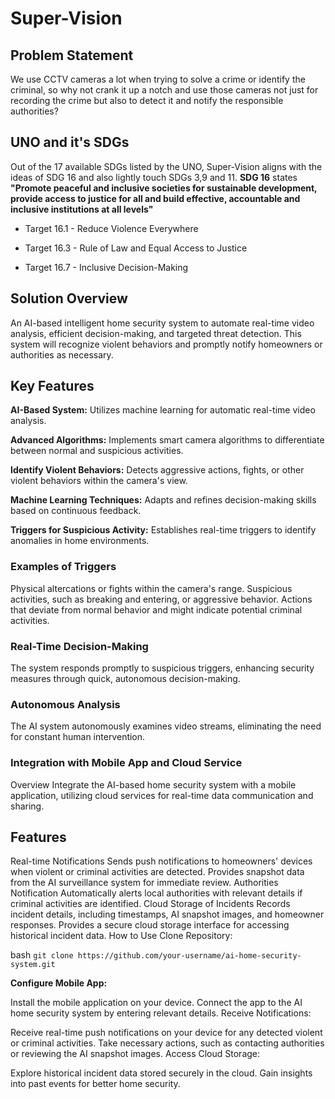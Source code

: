 # Super-Vision
## Problem Statement
We use CCTV cameras a lot when trying to solve a crime or identify the criminal, so why not crank it up a notch and use those cameras not just for recording the crime but also to detect it and notify the responsible authorities?

## UNO and it's SDGs
Out of the 17 available SDGs listed by the UNO, Super-Vision aligns with the ideas of SDG 16 and also lightly touch SDGs 3,9 and 11. **SDG 16** states **"Promote peaceful and inclusive societies for sustainable development, provide access to justice for all and build effective, accountable and inclusive institutions at all levels"**

- Target 16.1 - Reduce Violence Everywhere

- Target 16.3 - Rule of Law and Equal Access to Justice

- Target 16.7 - Inclusive Decision-Making

## Solution Overview
An AI-based intelligent home security system to automate real-time video analysis, efficient decision-making, and targeted threat detection. This system will recognize violent behaviors and promptly notify homeowners or authorities as necessary.

## Key Features
**AI-Based System:** Utilizes machine learning for automatic real-time video analysis.

**Advanced Algorithms:** Implements smart camera algorithms to differentiate between normal and suspicious activities.

**Identify Violent Behaviors:** Detects aggressive actions, fights, or other violent behaviors within the camera's view.

**Machine Learning Techniques:** Adapts and refines decision-making skills based on continuous feedback.

**Triggers for Suspicious Activity:** Establishes real-time triggers to identify anomalies in home environments.

### Examples of Triggers
Physical altercations or fights within the camera's range.
Suspicious activities, such as breaking and entering, or aggressive behavior.
Actions that deviate from normal behavior and might indicate potential criminal activities.

### Real-Time Decision-Making
The system responds promptly to suspicious triggers, enhancing security measures through quick, autonomous decision-making.

### Autonomous Analysis
The AI system autonomously examines video streams, eliminating the need for constant human intervention.

### Integration with Mobile App and Cloud Service
Overview
Integrate the AI-based home security system with a mobile application, utilizing cloud services for real-time data communication and sharing.

## Features
Real-time Notifications
Sends push notifications to homeowners' devices when violent or criminal activities are detected.
Provides snapshot data from the AI surveillance system for immediate review.
Authorities Notification
Automatically alerts local authorities with relevant details if criminal activities are identified.
Cloud Storage of Incidents
Records incident details, including timestamps, AI snapshot images, and homeowner responses.
Provides a secure cloud storage interface for accessing historical incident data.
How to Use
Clone Repository:

bash
`git clone https://github.com/your-username/ai-home-security-system.git`

**Configure Mobile App:**

Install the mobile application on your device.
Connect the app to the AI home security system by entering relevant details.
Receive Notifications:

Receive real-time push notifications on your device for any detected violent or criminal activities.
Take necessary actions, such as contacting authorities or reviewing the AI snapshot images.
Access Cloud Storage:

Explore historical incident data stored securely in the cloud.
Gain insights into past events for better home security.
